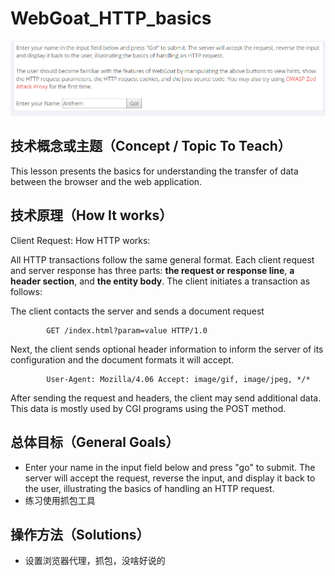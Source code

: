 # WebGoat_HTTP_basics
![](https://github.com/Anthem9/vnote/raw/master/vnotebook/WebGoat/_v_images/_1525221121_20356.png)
## 技术概念或主题（Concept / Topic To Teach）
This lesson presents the basics for understanding the transfer of data between the browser and the web application.
## 技术原理（How It works）
Client Request: How HTTP works:

All HTTP transactions follow the same general format. Each client request and server response has three parts: **the request or response line**, **a header section**, and **the entity body**. The client initiates a transaction as follows: 

The client contacts the server and sends a document request
```
        GET /index.html?param=value HTTP/1.0
```
Next, the client sends optional header information to inform the server of its configuration and the document formats it will accept.
```
        User-Agent: Mozilla/4.06 Accept: image/gif, image/jpeg, */* 
```
After sending the request and headers, the client may send additional data. This data is mostly used by CGI programs using the POST method.
## 总体目标（General Goals）
* Enter your name in the input field below and press "go" to submit. The server will accept the request, reverse the input, and display it back to the user, illustrating the basics of handling an HTTP request. 
* 练习使用抓包工具
## 操作方法（Solutions）
* 设置浏览器代理，抓包，没啥好说的